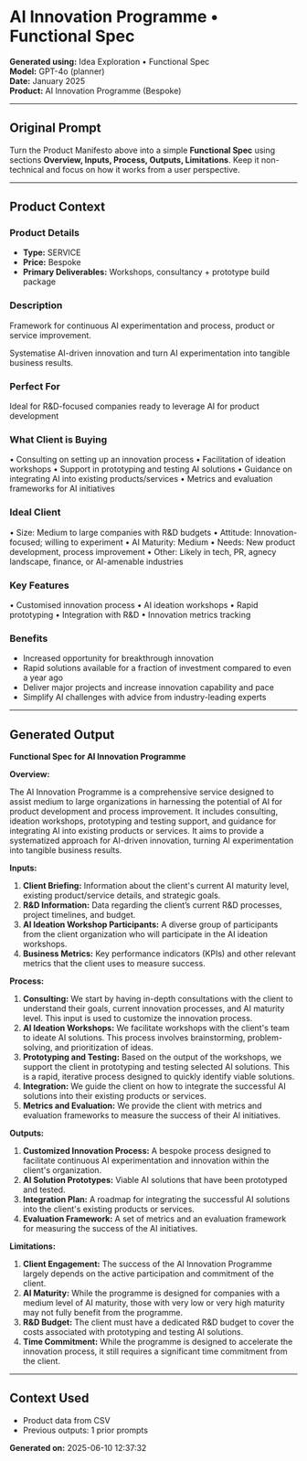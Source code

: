 # AI Innovation Programme • Functional Spec

**Generated using:** Idea Exploration • Functional Spec  
**Model:** GPT-4o (planner)  
**Date:** January 2025  
**Product:** AI Innovation Programme (Bespoke)

---

## Original Prompt
Turn the Product Manifesto above into a simple **Functional Spec** using sections **Overview, Inputs, Process, Outputs, Limitations**. Keep it non-technical and focus on how it works from a user perspective.

---

## Product Context

### **Product Details**
- **Type:** SERVICE
- **Price:** Bespoke
- **Primary Deliverables:** Workshops, consultancy + prototype build package

### **Description**
Framework for continuous AI experimentation and process, product or service improvement.

Systematise AI-driven innovation and turn AI experimentation into tangible business results.

### **Perfect For**
Ideal for R&D-focused companies ready to leverage AI for product development

### **What Client is Buying**
• Consulting on setting up an innovation process 
• Facilitation of ideation workshops 
• Support in prototyping and testing AI solutions 
• Guidance on integrating AI into existing products/services 
• Metrics and evaluation frameworks for AI initiatives

### **Ideal Client**
• Size: Medium to large companies with R&D budgets 
• Attitude: Innovation-focused; willing to experiment 
• AI Maturity: Medium 
• Needs: New product development, process improvement 
• Other: Likely in tech, PR, agnecy landscape, finance, or AI-amenable industries

### **Key Features**
• Customised innovation process 
• AI ideation workshops 
• Rapid prototyping 
• Integration with R&D 
• Innovation metrics tracking

### **Benefits**
- Increased opportunity for breakthrough innovation
- Rapid solutions available for a fraction of investment compared to even a year ago
- Deliver major projects and increase innovation capability and pace
- Simplify AI challenges with advice from industry-leading experts

---

## Generated Output

**Functional Spec for AI Innovation Programme**

**Overview:**

The AI Innovation Programme is a comprehensive service designed to assist medium to large organizations in harnessing the potential of AI for product development and process improvement. It includes consulting, ideation workshops, prototyping and testing support, and guidance for integrating AI into existing products or services. It aims to provide a systematized approach for AI-driven innovation, turning AI experimentation into tangible business results.

**Inputs:**

1. **Client Briefing:** Information about the client's current AI maturity level, existing product/service details, and strategic goals.
2. **R&D Information:** Data regarding the client’s current R&D processes, project timelines, and budget.
3. **AI Ideation Workshop Participants:** A diverse group of participants from the client organization who will participate in the AI ideation workshops.
4. **Business Metrics:** Key performance indicators (KPIs) and other relevant metrics that the client uses to measure success.

**Process:**

1. **Consulting:** We start by having in-depth consultations with the client to understand their goals, current innovation processes, and AI maturity level. This input is used to customize the innovation process.
2. **AI Ideation Workshops:** We facilitate workshops with the client's team to ideate AI solutions. This process involves brainstorming, problem-solving, and prioritization of ideas.
3. **Prototyping and Testing:** Based on the output of the workshops, we support the client in prototyping and testing selected AI solutions. This is a rapid, iterative process designed to quickly identify viable solutions.
4. **Integration:** We guide the client on how to integrate the successful AI solutions into their existing products or services.
5. **Metrics and Evaluation:** We provide the client with metrics and evaluation frameworks to measure the success of their AI initiatives.

**Outputs:**

1. **Customized Innovation Process:** A bespoke process designed to facilitate continuous AI experimentation and innovation within the client's organization.
2. **AI Solution Prototypes:** Viable AI solutions that have been prototyped and tested.
3. **Integration Plan:** A roadmap for integrating the successful AI solutions into the client's existing products or services.
4. **Evaluation Framework:** A set of metrics and an evaluation framework for measuring the success of the AI initiatives.

**Limitations:**

1. **Client Engagement:** The success of the AI Innovation Programme largely depends on the active participation and commitment of the client.
2. **AI Maturity:** While the programme is designed for companies with a medium level of AI maturity, those with very low or very high maturity may not fully benefit from the programme.
3. **R&D Budget:** The client must have a dedicated R&D budget to cover the costs associated with prototyping and testing AI solutions.
4. **Time Commitment:** While the programme is designed to accelerate the innovation process, it still requires a significant time commitment from the client.

---

## Context Used
- Product data from CSV
- Previous outputs: 1 prior prompts

**Generated on:** 2025-06-10 12:37:32
